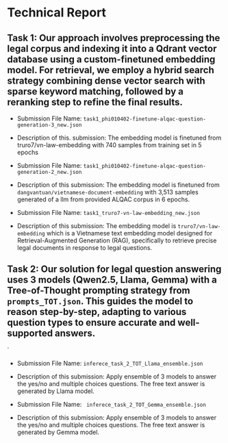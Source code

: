 # Technical Report

## Task 1: Our approach involves preprocessing the legal corpus and indexing it into a Qdrant vector database using a custom-finetuned embedding model. For retrieval, we employ a hybrid search strategy combining dense vector search with sparse keyword matching, followed by a reranking step to refine the final results.

- Submission File Name: `task1_phi010402-finetune-alqac-question-generation-3_new.json`
- Description of this. submission: The embedding model is finetuned from truro7/vn-law-embedding with 740 samples from training set in 5 epochs

- Submission File Name: `task1_phi010402-finetune-alqac-question-generation-2_new.json`
- Description of this submission: The embedding model is finetuned from `dangvantuan/vietnamese-document-embedding` with 3,513 samples generated of a llm from provided ALQAC corpus in 6 epochs.

- Submission File Name: `task1_truro7-vn-law-embedding_new.json`
- Description of this submission: The embedding model is `truro7/vn-law-embedding` which is a Vietnamese text embedding model designed for Retrieval-Augmented Generation (RAG), specifically to retrieve precise legal documents in response to legal questions.


## Task 2: Our solution for legal question answering uses 3 models (Qwen2.5, Llama, Gemma) with a Tree-of-Thought prompting strategy from `prompts_TOT.json`. This guides the model to reason step-by-step, adapting to various question types to ensure accurate and well-supported answers.
`
- Submission File Name: `inferece_task_2_TOT_Llama_ensemble.json`
- Description of this submission: Apply ensemble of 3 models to answer the yes/no and multiple choices questions. The free text answer is generated by Llama model.

- Submission File Name: ` inferece_task_2_TOT_Gemma_ensemble.json`
- Description of this submission: Apply ensemble of 3 models to answer the yes/no and multiple choices questions. The free text answer is generated by Gemma model.

